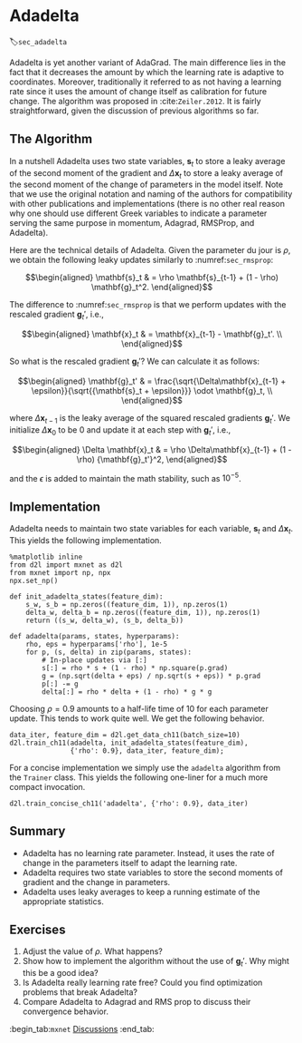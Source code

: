 # Adadelta
:label:`sec_adadelta`

Adadelta is yet another variant of AdaGrad. The main difference lies in the fact that it decreases the amount by which the learning rate is adaptive to coordinates. Moreover, traditionally it referred to as not having a learning rate since it uses the amount of change itself as calibration for future change. The algorithm was proposed in :cite:`Zeiler.2012`. It is fairly straightforward, given the discussion of previous algorithms so far. 

## The Algorithm

In a nutshell Adadelta uses two state variables, $\mathbf{s}_t$ to store a leaky average of the second moment of the gradient and $\Delta\mathbf{x}_t$ to store a leaky average of the second moment of the change of parameters in the model itself. Note that we use the original notation and naming of the authors for compatibility with other publications and implementations (there is no other real reason why one should use different Greek variables to indicate a parameter serving the same purpose in momentum, Adagrad, RMSProp, and Adadelta). 

Here are the technical details of Adadelta. Given the parameter du jour is $\rho$, we obtain the following leaky updates similarly to :numref:`sec_rmsprop`:

$$\begin{aligned}
    \mathbf{s}_t & = \rho \mathbf{s}_{t-1} + (1 - \rho) \mathbf{g}_t^2.
\end{aligned}$$

The difference to :numref:`sec_rmsprop` is that we perform updates with the rescaled gradient $\mathbf{g}_t'$, i.e.,

$$\begin{aligned}
    \mathbf{x}_t  & = \mathbf{x}_{t-1} - \mathbf{g}_t'. \\
\end{aligned}$$

So what is the rescaled gradient $\mathbf{g}_t'$? We can calculate it as follows:

$$\begin{aligned}
    \mathbf{g}_t' & = \frac{\sqrt{\Delta\mathbf{x}_{t-1} + \epsilon}}{\sqrt{{\mathbf{s}_t + \epsilon}}} \odot \mathbf{g}_t, \\
\end{aligned}$$

where $\Delta \mathbf{x}_{t-1}$ is the leaky average of the squared rescaled gradients $\mathbf{g}_t'$. We initialize $\Delta \mathbf{x}_{0}$ to be $0$ and update it at each step with $\mathbf{g}_t'$, i.e.,

$$\begin{aligned}
    \Delta \mathbf{x}_t & = \rho \Delta\mathbf{x}_{t-1} + (1 - \rho) {\mathbf{g}_t'}^2,
\end{aligned}$$

and the $\epsilon$ is added to maintain the math stability, such as $10^{-5}$.



## Implementation

Adadelta needs to maintain two state variables for each variable, $\mathbf{s}_t$ and $\Delta\mathbf{x}_t$. This yields the following implementation.

```{.python .input  n=11}
%matplotlib inline
from d2l import mxnet as d2l
from mxnet import np, npx
npx.set_np()

def init_adadelta_states(feature_dim):
    s_w, s_b = np.zeros((feature_dim, 1)), np.zeros(1)
    delta_w, delta_b = np.zeros((feature_dim, 1)), np.zeros(1)
    return ((s_w, delta_w), (s_b, delta_b))

def adadelta(params, states, hyperparams):
    rho, eps = hyperparams['rho'], 1e-5
    for p, (s, delta) in zip(params, states):
        # In-place updates via [:]
        s[:] = rho * s + (1 - rho) * np.square(p.grad)
        g = (np.sqrt(delta + eps) / np.sqrt(s + eps)) * p.grad
        p[:] -= g
        delta[:] = rho * delta + (1 - rho) * g * g
```

Choosing $\rho = 0.9$ amounts to a half-life time of 10 for each parameter update. This tends to work quite well. We get the following behavior.

```{.python .input  n=12}
data_iter, feature_dim = d2l.get_data_ch11(batch_size=10)
d2l.train_ch11(adadelta, init_adadelta_states(feature_dim),
               {'rho': 0.9}, data_iter, feature_dim);
```

For a concise implementation we simply use the `adadelta` algorithm from the `Trainer` class. This yields the following one-liner for a much more compact invocation.

```{.python .input  n=9}
d2l.train_concise_ch11('adadelta', {'rho': 0.9}, data_iter)
```

## Summary

* Adadelta has no learning rate parameter. Instead, it uses the rate of change in the parameters itself to adapt the learning rate. 
* Adadelta requires two state variables to store the second moments of gradient and the change in parameters. 
* Adadelta uses leaky averages to keep a running estimate of the appropriate statistics. 

## Exercises

1. Adjust the value of $\rho$. What happens?
1. Show how to implement the algorithm without the use of $\mathbf{g}_t'$. Why might this be a good idea?
1. Is Adadelta really learning rate free? Could you find optimization problems that break Adadelta?
1. Compare Adadelta to Adagrad and RMS prop to discuss their convergence behavior.

:begin_tab:`mxnet`
[Discussions](https://discuss.d2l.ai/t/357)
:end_tab:
